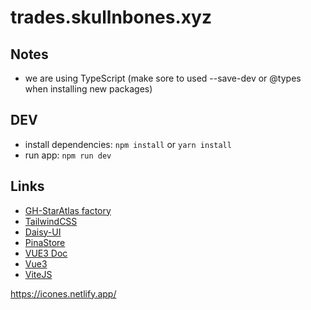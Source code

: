 # trades.skullnbones.xyz

## Notes

- we are using TypeScript (make sore to used --save-dev or @types when installing new packages)

## DEV

- install dependencies: `npm install` or `yarn install`
- run app: `npm run dev`

## Links

- [GH-StarAtlas factory](https://github.com/staratlasmeta/factory)
- [TailwindCSS](https://tailwindcss.com/docs/installation)
- [Daisy-UI](https://daisyui.com/)
- [PinaStore](https://pinia.vuejs.org/)
- [VUE3 Doc](https://devdocs.io/vue~3/)
- [Vue3](https://vuejs.org/)
- [ViteJS](https://vitejs.dev/guide/)

https://icones.netlify.app/